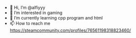 - 👋 Hi, I’m @alfiyyy
- 👀 I’m interested in gaming
- 🌱 I’m currently learning cpp program and html
- 📫 How to reach me https://steamcommunity.com/profiles/76561198318823460/

<!---
alfiyyy/alfiyyy is a ✨ special ✨ repository because its `README.md` (this file) appears on your GitHub profile.
You can click the Preview link to take a look at your changes.
--->
